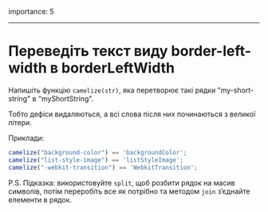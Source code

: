importance: 5

---

# Переведіть текст виду border-left-width в borderLeftWidth

Напишіть функцію `camelize(str)`, яка перетворює такі рядки "my-short-string" в "myShortString".

Тобто дефіси видаляються, а всі слова після них починаються з великої літери.

Приклади:

```js
camelize("background-color") == 'backgroundColor';
camelize("list-style-image") == 'listStyleImage';
camelize("-webkit-transition") == 'WebkitTransition';
```

P.S. Підказка: використовуйте `split`, щоб розбити рядок на масив символів, потім переробіть все як потрібно та методом `join` зʼєднайте елементи в рядок.
